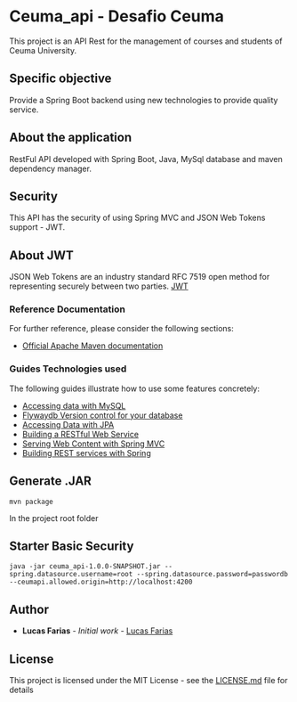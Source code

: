 # Ceuma_api - Desafio Ceuma

This project is an API Rest for the management of courses and students of Ceuma University.

## Specific objective

Provide a Spring Boot backend using new technologies to provide quality service.

## About the application

RestFul API developed with Spring Boot, Java, MySql database and maven dependency manager.

## Security

This API has the security of using Spring MVC and JSON Web Tokens support - JWT.

## About JWT

JSON Web Tokens are an industry standard RFC 7519 open method for representing securely between two parties. [JWT](https://jwt.io/)

### Reference Documentation
For further reference, please consider the following sections:

* [Official Apache Maven documentation](https://maven.apache.org/guides/index.html)

### Guides Technologies used
The following guides illustrate how to use some features concretely:

* [Accessing data with MySQL](https://spring.io/guides/gs/accessing-data-mysql/)
* [Flywaydb Version control for your database](https://flywaydb.org/)
* [Accessing Data with JPA](https://spring.io/guides/gs/accessing-data-jpa/)
* [Building a RESTful Web Service](https://spring.io/guides/gs/rest-service/)
* [Serving Web Content with Spring MVC](https://spring.io/guides/gs/serving-web-content/)
* [Building REST services with Spring](https://spring.io/guides/tutorials/bookmarks/)

## Generate .JAR

```
mvn package
```
In the project root folder

## Starter Basic Security

```
java -jar ceuma_api-1.0.0-SNAPSHOT.jar --spring.datasource.username=root --spring.datasource.password=passwordb --ceumapi.allowed.origin=http://localhost:4200
```

## Author

* **Lucas Farias** - *Initial work* - [Lucas Farias](https://github.com/luucasfarias)

## License

This project is licensed under the MIT License - see the [LICENSE.md](LICENSE.md) file for details